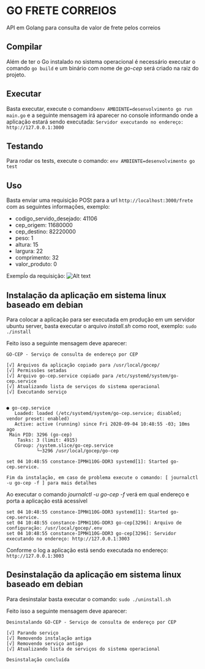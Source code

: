 # GO FRETE CORREIOS
API em Golang para consulta de valor de frete pelos correios

## Compilar
Além de ter o Go instalado no sistema operacional é necessário executar o comando ```go build```
e um binário com nome de *go-cep* será criado na raiz do projeto.

## Executar
Basta executar, execute o comando```env AMBIENTE=desenvolvimento go run main.go``` 
e a seguinte mensagem irá aparecer no console 
informando onde a aplicação estará sendo executada: 
```Servidor executando no endereço: http://127.0.0.1:3000```

## Testando
Para rodar os tests, execute o comando: ```env AMBIENTE=desenvolvimento go test```

## Uso
Basta enviar uma requisição POSt para a url ```http://localhost:3000/frete```
com as seguintes informações, exemplo:
* codigo_servido_desejado: 41106
* cep_origem: 11680000
* cep_destino: 82220000
* peso: 1
* altura: 15
* largura: 22
* comprimento: 32
* valor_produto: 0

Exempĺo da requisição:
![Alt text](./exemplo_requisicao.png?raw=true "Exemplo requisição")

## Instalação da aplicação em sistema linux baseado em debian
Para colocar a aplicação para ser executada em produção em um servidor ubuntu server, 
basta executar o arquivo *install.sh* como root, exemplo: ```sudo ./install```

Feito isso a seguinte mensagem deve aparecer:
```
GO-CEP - Serviço de consulta de endereço por CEP

[√] Arquivos da aplicação copiado para /usr/local/gocep/
[√] Permissões setadas
[√] Arquivo go-cep.service copiado para /etc/systemd/system/go-cep.service
[√] Atualizando lista de serviços do sistema operacional
[√] Executando serviço


● go-cep.service
   Loaded: loaded (/etc/systemd/system/go-cep.service; disabled; vendor preset: enabled)
   Active: active (running) since Fri 2020-09-04 10:48:55 -03; 10ms ago
 Main PID: 3296 (go-cep)
    Tasks: 3 (limit: 4915)
   CGroup: /system.slice/go-cep.service
           └─3296 /usr/local/gocep/go-cep

set 04 10:48:55 constance-IPMH110G-DDR3 systemd[1]: Started go-cep.service.

Fim da instalação, em caso de problema execute o comando: [ journalctl -u go-cep -f ] para mais detalhes
```
Ao executar o comando *journalctl -u go-cep -f* verá em qual endereço e porta a aplicação está acessível

```
set 04 10:48:55 constance-IPMH110G-DDR3 systemd[1]: Started go-cep.service.
set 04 10:48:55 constance-IPMH110G-DDR3 go-cep[3296]: Arquivo de configuração: /usr/local/gocep/.env
set 04 10:48:55 constance-IPMH110G-DDR3 go-cep[3296]: Servidor executando no endereço: http://127.0.0.1:3003
```

Conforme o log a aplicação está sendo executada no endereço: ```http://127.0.0.1:3003```

## Desinstalação da aplicação em sistema linux baseado em debian
Para desinstalar basta executar o comando: ```sudo ./uninstall.sh```

Feito isso a seguinte mensagem deve aparecer:
```
Desinstalando GO-CEP - Serviço de consulta de endereço por CEP

[√] Parando serviço
[√] Removendo instalação antiga
[√] Removendo serviço antigo
[√] Atualizando lista de serviços do sistema operacional

Desinstalação concluída
```